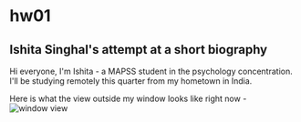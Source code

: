 # hw01


## Ishita Singhal's attempt at a short biography

Hi everyone, I'm Ishita - a MAPSS student in the psychology concentration. I'll be studying remotely this quarter from my hometown in India. 

Here is what the view outside my window looks like right now - 
![window view](/Users/ishita/Documents/IMG_5212.jpeg)

